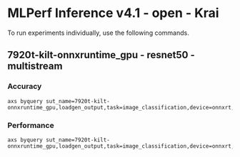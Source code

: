 
# MLPerf Inference v4.1 - open - Krai

To run experiments individually, use the following commands.

## 7920t-kilt-onnxruntime_gpu - resnet50 - multistream

### Accuracy  

```
axs byquery sut_name=7920t-kilt-onnxruntime_gpu,loadgen_output,task=image_classification,device=onnxrt,backend_type=gpu,loadgen_scenario=MultiStream,framework=kilt,model_name=resnet50,loadgen_mode=AccuracyOnly,collection_name=experiments_gpu,loadgen_dataset_size=50000,loadgen_buffer_size=1024
```

### Performance 

```
axs byquery sut_name=7920t-kilt-onnxruntime_gpu,loadgen_output,task=image_classification,device=onnxrt,backend_type=gpu,loadgen_scenario=MultiStream,loadgen_target_latency=0.7,framework=kilt,model_name=resnet50,loadgen_mode=PerformanceOnly,collection_name=experiments_gpu
```

